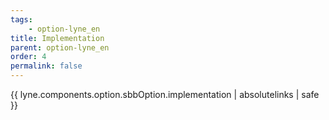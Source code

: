 ```yaml
---
tags: 
    - option-lyne_en
title: Implementation
parent: option-lyne_en
order: 4
permalink: false  
---
```

{{ lyne.components.option.sbbOption.implementation | absolutelinks | safe }}